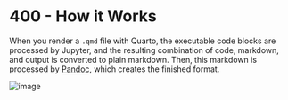 # 400 - How it Works

When you render a ```.qmd``` file with Quarto, the executable code blocks are processed by Jupyter, and the resulting combination of code, markdown, and output is converted to plain markdown. Then, this markdown is processed by [Pandoc](http://pandoc.org/), which creates the finished format.

![image](https://user-images.githubusercontent.com/1499433/199119827-f0e28625-2fad-4acc-b700-976ab27a2b83.png)
